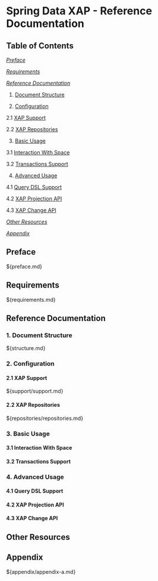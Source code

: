 Spring Data XAP - Reference Documentation
============================
## Table of Contents
_[Preface](#preface)_

_[Requirements](#requirements)_

_[Reference Documentation](#reference)_

1. [Document Structure](#structure)

2. [Configuration](#configuration)

  2.1 [XAP Support](#support)
  
  2.2 [XAP Repositories](#repositories)
  
3. [Basic Usage](#basic)

  3.1 [Interaction With Space](#interaction)
  
  3.2 [Transactions Support](#transaction)
  
4. [Advanced Usage](#advanced)

  4.1 [Query DSL Support](#querydsl)
  
  4.2 [XAP Projection API](#projection)
  
  4.3 [XAP Change API](#change)

_[Other Resources](#resources)_

_[Appendix](#appendix)_

## <a name="preface"/>Preface
${preface.md}
## <a name="requirements"/>Requirements
${requirements.md}
## <a name="reference"/>Reference Documentation
### <a name="structure"/>1. Document Structure
${structure.md}
### <a name="configuration"/>2. Configuration

#### <a name="support"/>2.1 XAP Support
${support/support.md}

#### <a name="repositories"/>2.2 XAP Repositories
${repositories/repositories.md}

### <a name="basic"/>3. Basic Usage

#### <a name="interaction"/>3.1 Interaction With Space

#### <a name="transaction"/>3.2 Transactions Support

### <a name="advanced"/>4. Advanced Usage

#### <a name="querydsl"/>4.1 Query DSL Support

#### <a name="projection"/>4.2 XAP Projection API

#### <a name="change"/>4.3 XAP Change API

## <a name="resources"/>Other Resources

## <a name="appendix"/>Appendix
${appendix/appendix-a.md}